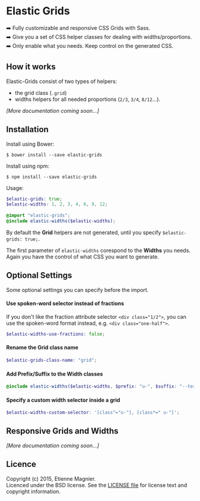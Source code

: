 # Elastic Grids

:arrow_right: Fully customizable and responsive CSS Grids with Sass.<br />
:arrow_right: Give you a set of CSS helper classes for dealing with widths/proportions.<br />
:arrow_right: Only enable what you needs. Keep control on the generated CSS.


## How it works

Elastic-Grids consist of two types of helpers: 
- the grid class (`.grid`)
- widths helpers for all needed proportions (`2/3`, `3/4`, `8/12`...).

_[More documentation coming soon...]_


## Installation

Install using Bower:

    $ bower install --save elastic-grids

Install using npm:

    $ npm install --save elastic-grids

Usage:

```scss
$elastic-grids: true;
$elastic-widths: 1, 2, 3, 4, 6, 9, 12;
  
@import "elastic-grids";
@include elastic-widths($elastic-widths);
```

By default the **Grid** helpers are not generated, until you specify `$elastic-grids: true;`.

The first parameter of `elastic-widths` corespond to the **Widths** you needs. Again you have the control of what CSS you want to generate.


## Optional Settings

Some optional settings you can specify before the import.

#### Use spoken-word selector instead of fractions

If you don't like the fraction attribute selector `<div class="1/2">`,
you can use the spoken-word format instead, e.g. `<div class="one-half">`.

```scss
$elastic-widths-use-fractions: false;
```

#### Rename the Grid class name

```scss
$elastic-grids-class-name: "grid";
```

#### Add Prefix/Suffix to the Width classes

```scss
@include elastic-widths($elastic-widths, $prefix: "u-", $suffix: "--test");
```

#### Specify a custom width selector inside a grid

```scss
$elastic-widths-custom-selector: '[class^="u-"], [class*=" u-"]';
```

## Responsive Grids and Widths

_[More documentation coming soon...]_


## Licence

Copyright (c) 2015, Etienne Magnier.<br />
Licenced under the BSD license. See the 
[LICENSE file](https://github.com/emagnier/elastic-grids/blob/master/LICENSE.md) for license text 
and copyright information.
